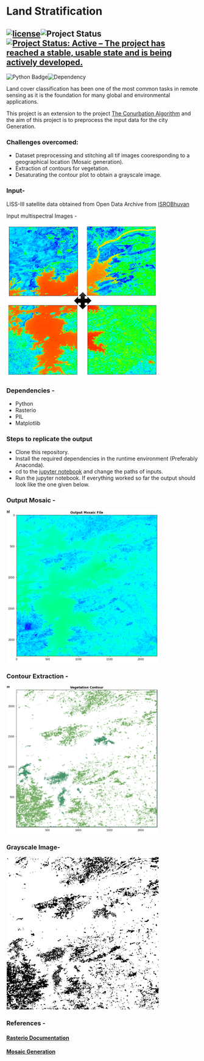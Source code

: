 # Land Stratification
## [![license](https://img.shields.io/github/license/DAVFoundation/captain-n3m0.svg?style=flat-square)](https://github.com/kritika-srivastava/Random-Password-Generator/blob/master/LICENSE)![Project Status](https://img.shields.io/badge/ProjectStatus-Completed-orange)[![Project Status: Active – The project has reached a stable, usable state and is being actively developed.](https://www.repostatus.org/badges/latest/active.svg)](https://www.repostatus.org/#active)
![Python Badge](https://img.shields.io/badge/Python-3.5%7C3.6%7C3.7-success)![Dependency](https://img.shields.io/badge/Dependencies-Rasterio%20%7C%20Matplotlib%20%7C%20PIL-critical)

Land cover classification has been one of the most common tasks in remote sensing as it is the foundation for many global and environmental applications.

This project is an extension to the project [The Conurbation Algorithm]() and the aim of this project is to preprocess the input data for the city Generation.
### Challenges overcomed:
- Dataset preprocessing and stitching all tif images cooresponding to a geographical location (Mosaic generation).
- Extraction of contours for vegetation.
- Desaturating the contour plot  to obtain a grayscale image.
### Input-
LISS-III satellite data obtained from Open Data Archive from [ISROBhuvan](https://bhuvan-app3.nrsc.gov.in/data/download/index.php)

Input multispectral Images -

<img src="https://github.com/kritika-srivastava/Land-Stratification-ISRO/blob/master/img/readme.png" width="400" height ="400">

### Dependencies -
- Python
- Rasterio
- PIL
- Matplotlib
### Steps to replicate the output
- Clone this repository.
- Install the required dependencies in the runtime environment (Preferably Anaconda).
- cd to the [jupyter notebook]() and change the paths of inputs. 
- Run the jupyter notebook.
If everything worked so far the output should look like the one given below.

### Output Mosaic -

<img src="https://github.com/kritika-srivastava/Land-Stratification-ISRO/blob/master/img/output.PNG" width="400">

### Contour Extraction -
<img src="https://github.com/kritika-srivastava/Land-Stratification-ISRO/blob/master/img/contour.PNG" width="400">

### Grayscale Image-
<img src="https://github.com/kritika-srivastava/Land-Stratification-ISRO/blob/master/Binary_mosaic.png" width="400">

### References -
#### [Rasterio Documentation](https://rasterio.readthedocs.io/en/latest/quickstart.html)
#### [Mosaic Generation](https://automating-gis-processes.github.io/CSC18/lessons/L6/raster-mosaic.html)
